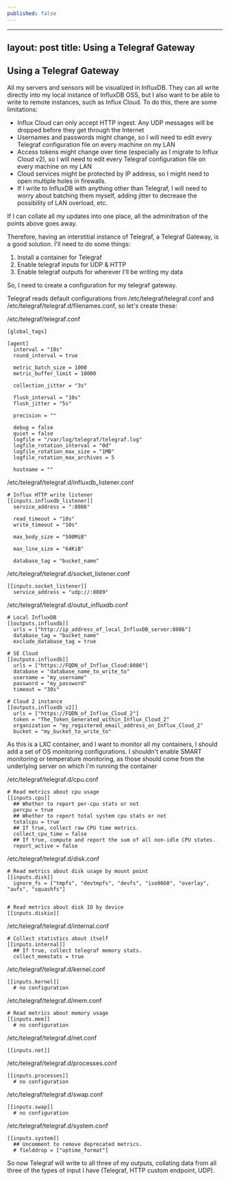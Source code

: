 ```yaml
---
published: false
---
```

---
layout: post
title: Using a Telegraf Gateway
---
## Using a Telegraf Gateway

All my servers and sensors will be visualized in InfluxDB. They can all write directly into my local instance of InfluxDB OSS, but I also want to be able to write to remote instances, such as Influx Cloud. To do this, there are some limitations:

- Influx Cloud can only accept HTTP ingest. Any UDP messages will be dropped before they get through the Internet
- Usernames and passwords might change, so I will need to edit every Telegraf configuration file on every machine on my LAN
- Access tokens might change over time (especially as I migrate to Influx Cloud v2), so I will need to edit every Telegraf configuration file on every machine on my LAN
- Cloud services might be protected by IP address, so I might need to open multiple holes in firewalls.
- If I write to InfluxDB with anything other than Telegraf, I will need to worry about batching them myself, adding jitter to decrease the possibility of LAN overload, etc.

If I can collate all my updates into one place, all the adminitration of the points above goes away.

Therefore, having an interstitial instance of Telegraf, a Telegraf Gateway, is a good solution. I'll need to do some things:

1. Install a container for Telegraf
2. Enable telegraf inputs for UDP & HTTP
3. Enable telegraf outputs for wherever I'll be writing my data

So, I need to create a configuration for my telegraf gateway.

Telegraf reads default configurations from /etc/telegraf/telegraf.conf and /etc/telegraf/telegraf.d/filenames.conf, so let's create these:

/etc/telegraf/telegraf.conf
```
[global_tags]

[agent]
  interval = "10s"
  round_interval = true

  metric_batch_size = 1000
  metric_buffer_limit = 10000

  collection_jitter = "3s"

  flush_interval = "10s"
  flush_jitter = "5s"

  precision = ""

  debug = false
  quiet = false
  logfile = "/var/log/telegraf/telegraf.log"
  logfile_rotation_interval = "0d"
  logfile_rotation_max_size = "1MB"
  logfile_rotation_max_archives = 5

  hostname = ""
```

/etc/telegraf/telegraf.d/influxdb_listener.conf
```
# Influx HTTP write listener
[[inputs.influxdb_listener]]
  service_address = ":8086"

  read_timeout = "10s"
  write_timeout = "10s"

  max_body_size = "500MiB"

  max_line_size = "64KiB"

  database_tag = "bucket_name"
```

/etc/telegraf/telegraf.d/socket_listener.conf
```
[[inputs.socket_listener]]
  service_address = "udp://:8089"
```

/etc/telegraf/telegraf.d/outut_influxdb.conf
```
# Local InfluxDB
[[outputs.influxdb]]
  urls = ["http://ip_address_of_local_InfluxDB_server:8086"]
  database_tag = "bucket_name"
  exclude_database_tag = true

# SE Cloud
[[outputs.influxdb]]
  urls = ["https://FQDN_of_Influx_Cloud:8086"]
  database = "database_name_to_write_to"
  username = "my_username"
  password = "my_password"
  timeout = "30s"

# Cloud 2 instance
[[outputs.influxdb_v2]]
  urls = ["https://FQDN_of_Influx_Cloud_2"]
  token = "The_Token_Generated_within_Influx_Cloud_2"
  organization = "my_registered_email_address_on_Influx_Cloud_2"
  bucket = "my_bucket_to_write_to"
```

As this is a LXC container, and I want to monitor all my containers, I should add a set of OS monitoring configurations. I shouldn't enable SMART monitoring or temperature monitoring, as those should come from the underlying server on which I'm running the container

/etc/telegraf/telegraf.d/cpu.conf
```
# Read metrics about cpu usage
[[inputs.cpu]]
  ## Whether to report per-cpu stats or not
  percpu = true
  ## Whether to report total system cpu stats or not
  totalcpu = true
  ## If true, collect raw CPU time metrics.
  collect_cpu_time = false
  ## If true, compute and report the sum of all non-idle CPU states.
  report_active = false
```

/etc/telegraf/telegraf.d/disk.conf
```
# Read metrics about disk usage by mount point
[[inputs.disk]]
  ignore_fs = ["tmpfs", "devtmpfs", "devfs", "iso9660", "overlay", "aufs", "squashfs"]


# Read metrics about disk IO by device
[[inputs.diskio]]
```

/etc/telegraf/telegraf.d/internal.conf
```
# Collect statistics about itself
[[inputs.internal]]
  ## If true, collect telegraf memory stats.
  collect_memstats = true
```

/etc/telegraf/telegraf.d/kernel.conf
```
[[inputs.kernel]]
  # no configuration
```

/etc/telegraf/telegraf.d/mem.conf
```
# Read metrics about memory usage
[[inputs.mem]]
  # no configuration
```

/etc/telegraf/telegraf.d/net.conf
```'# Read metrics about network interface usage
[[inputs.net]]

```

/etc/telegraf/telegraf.d/processes.conf
```'# Get the number of processes and group them by status
[[inputs.processes]]
  # no configuration
```

/etc/telegraf/telegraf.d/swap.conf
```'# Read metrics about swap memory usage
[[inputs.swap]]
  # no configuration
```

/etc/telegraf/telegraf.d/system.conf
```'# Read metrics about system load & uptime
[[inputs.system]]
  ## Uncomment to remove deprecated metrics.
  # fielddrop = ["uptime_format"]
```

So now Telegraf will write to all three of my outputs, collating data from all three of the types of input I have (Telegraf, HTTP custom endpoint, UDP).
